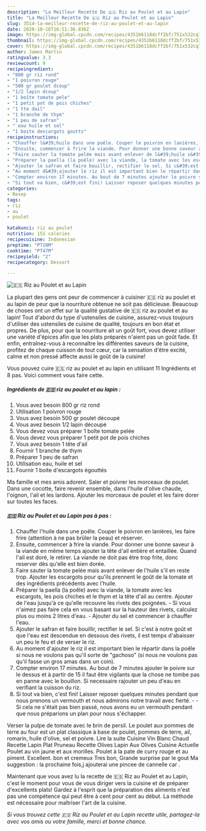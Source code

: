 ```yaml
---
description: "La Meilleur Recette De 🇪🇸️ Riz au Poulet et au Lapin"
title: "La Meilleur Recette De 🇪🇸️ Riz au Poulet et au Lapin"
slug: 3514-la-meilleur-recette-de-riz-au-poulet-et-au-lapin
date: 2020-10-16T16:51:36.836Z
image: https://img-global.cpcdn.com/recipes/4351b6118dcff2bf/751x532cq70/🇪🇸️-riz-au-poulet-et-au-lapin-photo-principale-de-la-recette.jpg
thumbnail: https://img-global.cpcdn.com/recipes/4351b6118dcff2bf/751x532cq70/🇪🇸️-riz-au-poulet-et-au-lapin-photo-principale-de-la-recette.jpg
cover: https://img-global.cpcdn.com/recipes/4351b6118dcff2bf/751x532cq70/🇪🇸️-riz-au-poulet-et-au-lapin-photo-principale-de-la-recette.jpg
author: James Martin
ratingvalue: 3.3
reviewcount: 9
recipeingredient:
- "800 gr riz rond"
- "1 poivron rouge"
- "500 gr poulet dcoup"
- "1/2 lapin dcoup"
- "1 boîte tomate pele"
- "1 petit pot de pois chiches"
- "1 tte dail"
- "1 branche de thym"
- "1 peu de safran"
- " eau huile et sel"
- "1 boite descargots goutts"
recipeinstructions:
- "Chauffer l&#39;huile dans une poêle. Couper le poivron en lanières, les faire frire (attention à ne pas brûler la peau) et réserver."
- "Ensuite, commencer à frire la viande. Pour donner une bonne saveur à la viande en même temps ajouter la tête d&#39;ail entière et entaillée. Quand l&#39;ail est doré, le retirer. La viande ne doit pas être trop frite, donc reserver dès qu&#39;elle est bien dorée."
- "Faire sauter la tomate pelée mais avant enlever de l&#39;huile s&#39;il en reste trop. Ajouter les escargots pour qu&#39;ils prennent le goût de la tomate et des ingrédients précédents avec l&#39;huile."
- "Préparer la paella (la poêle) avec la viande, la tomate avec les escargots, les pois chiches et le thym et la tête d&#39;ail au centre. Ajouter de l&#39;eau jusqu&#39;à ce qu&#39;elle recouvre les rivets des poignées. Si vous n&#39;aimez pas faire cela en vous basant sur la hauteur des rivets, calculez plus ou moins 2 litres d&#39;eau. Ajouter du sel et commencer à chauffer l&#39;eau."
- "Ajouter le safran et faire bouillir, rectifier le sel. Si c&#39;est à notre goût et que l&#39;eau est descendue en dessous des rivets, il est temps d&#39;abaisser un peu le feu et de verser le riz."
- "Au moment d&#39;ajouter le riz il est important bien le répartir dans la poêle si nous ne voulons pas qu&#39;il sorte de &#34;gachoso&#34; (si nous ne voulons pas qu&#39;il fasse un gros amas dans un coin)."
- "Compter environ 17 minutes. Au bout de 7 minutes ajouter le poivre sur le dessus et à partir de 15 il faut être vigilants que la chose ne tombe pas en panne avec le bouillon. Si necessaire rajouter un peu d&#39;eau en verifiant la cuisson du riz."
- "Si tout va bien, c&#39;est fini! Laisser reposer quelques minutes pendant que nous prenons un vermouth et nous admirons notre travail avec fierté.  Si cela ne s&#39;était pas bien passé, nous avons eu un vermouth pendant que nous préparions un plan pour nous s&#39;échapper."
categories:
- Resep
tags:
- riz
- au
- poulet

katakunci: riz au poulet 
nutrition: 151 calories
recipecuisine: Indonesian
preptime: "PT20M"
cooktime: "PT47M"
recipeyield: "2"
recipecategory: Dessert

---
```



![🇪🇸️ Riz au Poulet et au Lapin](https://img-global.cpcdn.com/recipes/4351b6118dcff2bf/751x532cq70/🇪🇸️-riz-au-poulet-et-au-lapin-photo-principale-de-la-recette.jpg)

La plupart des gens ont peur de commencer à cuisiner 🇪🇸️ riz au poulet et au lapin de peur que la nourriture obtenue ne soit pas délicieuse. Beaucoup de choses ont un effet sur la qualité gustative de 🇪🇸️ riz au poulet et au lapin! Tout d'abord du type d'ustensiles de cuisine, assurez-vous toujours d'utiliser des ustensiles de cuisine de qualité, toujours en bon état et propres. De plus, pour que la nourriture ait un goût fort, vous devez utiliser une variété d'épices afin que les plats préparés n'aient pas un goût fade. Et enfin, entraînez-vous à reconnaître les différentes saveurs de la cuisine, profitez de chaque cuisson de tout cœur, car la sensation d'être excité, calme et non pressé affecte aussi le goût de la cuisine!

<!--inarticleads1-->

Vous pouvez cuire 🇪🇸️ riz au poulet et au lapin en utilisant 11 Ingrédients et 8 pas. Voici comment vous faire cette.

##### Ingrédients de 🇪🇸️ riz au poulet et au lapin :

1. Vous avez besoin 800 gr riz rond
1. Utilisation 1 poivron rouge
1. Vous avez besoin 500 gr poulet découpé
1. Vous avez besoin 1/2 lapin découpé
1. Vous devez vous préparer 1 boîte tomate pelée
1. Vous devez vous préparer 1 petit pot de pois chiches
1. Vous avez besoin 1 tête d&#39;ail
1. Fournir 1 branche de thym
1. Préparer 1 peu de safran
1. Utilisation  eau, huile et sel
1. Fournir 1 boite d&#39;escargots égouttés


Ma famille et mes amis adorent. Saler et poivrer les morceaux de poulet. Dans une cocotte, faire revenir ensemble, dans l&#39;huile d&#39;olive chaude, l&#39;oignon, l&#39;ail et les lardons. Ajouter les morceaux de poulet et les faire dorer sur toutes les faces. 

<!--inarticleads2-->

##### 🇪🇸️ Riz au Poulet et au Lapin pas à pas :

1. Chauffer l&#39;huile dans une poêle. Couper le poivron en lanières, les faire frire (attention à ne pas brûler la peau) et réserver.
1. Ensuite, commencer à frire la viande. Pour donner une bonne saveur à la viande en même temps ajouter la tête d&#39;ail entière et entaillée. Quand l&#39;ail est doré, le retirer. La viande ne doit pas être trop frite, donc reserver dès qu&#39;elle est bien dorée.
1. Faire sauter la tomate pelée mais avant enlever de l&#39;huile s&#39;il en reste trop. Ajouter les escargots pour qu&#39;ils prennent le goût de la tomate et des ingrédients précédents avec l&#39;huile.
1. Préparer la paella (la poêle) avec la viande, la tomate avec les escargots, les pois chiches et le thym et la tête d&#39;ail au centre. Ajouter de l&#39;eau jusqu&#39;à ce qu&#39;elle recouvre les rivets des poignées. - Si vous n&#39;aimez pas faire cela en vous basant sur la hauteur des rivets, calculez plus ou moins 2 litres d&#39;eau. - Ajouter du sel et commencer à chauffer l&#39;eau.
1. Ajouter le safran et faire bouillir, rectifier le sel. Si c&#39;est à notre goût et que l&#39;eau est descendue en dessous des rivets, il est temps d&#39;abaisser un peu le feu et de verser le riz.
1. Au moment d&#39;ajouter le riz il est important bien le répartir dans la poêle si nous ne voulons pas qu&#39;il sorte de &#34;gachoso&#34; (si nous ne voulons pas qu&#39;il fasse un gros amas dans un coin).
1. Compter environ 17 minutes. Au bout de 7 minutes ajouter le poivre sur le dessus et à partir de 15 il faut être vigilants que la chose ne tombe pas en panne avec le bouillon. Si necessaire rajouter un peu d&#39;eau en verifiant la cuisson du riz.
1. Si tout va bien, c&#39;est fini! Laisser reposer quelques minutes pendant que nous prenons un vermouth et nous admirons notre travail avec fierté. -  - Si cela ne s&#39;était pas bien passé, nous avons eu un vermouth pendant que nous préparions un plan pour nous s&#39;échapper.


Verser la pulpe de tomate avec le brin de persil. Le poulet aux pommes de terre au four est un plat classique à base de poulet, pommes de terre, ail, romarin, huile d&#39;olive, sel et poivre. Lire la suite Cuisine Vin Blanc Chaud Recette Lapin Plat Pruneau Recette Olives Lapin Aux Olives Cuisine Actuelle Poulet au vin jaune et aux morilles. Poulet à la pate de curry rouge et au piment. Excellent. bon et cremeux Tres bon, Grande surprise par le gout Ma suggestion : la prochaine fois,j ajouterai une pincee de cannelle car . 

<!--inarticleads1-->

<p>
Maintenant que vous avez lu la recette de 🇪🇸️ Riz au Poulet et au Lapin, c'est le moment pour vous de vous diriger vers la cuisine et de préparer d'excellents plats! Gardez à l'esprit que la préparation des aliments n'est pas une compétence qui peut être à cent pour cent au début. La méthode est nécessaire pour maîtriser l'art de la cuisine.
</p>

<p>
<i>Si vous trouvez cette 🇪🇸️ Riz au Poulet et au Lapin recette utile, partagez-la avec vos amis ou votre famille, merci et bonne chance.</i>
</p>
